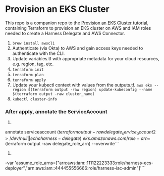 # Provision an EKS Cluster

This repo is a companion repo to the [Provision an EKS Cluster tutorial](https://developer.hashicorp.com/terraform/tutorials/kubernetes/eks), containing
Terraform to provision an EKS cluster on AWS and IAM roles needed to create a Harness Delegate and AWS Connector.

1. ```brew install awscli```
1. Authenticate (via Okta) to AWS and gain access keys needed to authenticate with the CLI.
1. Update variables.tf with appropriate metadata for your cloud resources, e.g. region, tag, etc.
1. ```terraform init```
1. ```terraform plan```
1. ```terraform apply```
1. Update your kubectl context with values from the outputs.tf. ```aws eks --region $(terraform output -raw region) update-kubeconfig --name $(terraform output -raw cluster_name)```
1. ```kubectl cluster-info```

### After apply, annotate the ServiceAccount
1. ```kubectl -n $(terraform output -raw delegate_namespace 2>/dev/null || echo harness-delegate) \
  annotate serviceaccount $(terraform output -raw delegate_service_account 2>/dev/null || echo harness-delegate) \
  eks.amazonaws.com/role-arn=$(terraform output -raw delegate_role_arn) --overwrite```
1. ```terraform apply \
  -var 'assume_role_arns=["arn:aws:iam::111122223333:role/harness-ecs-deployer","arn:aws:iam::444455556666:role/harness-iac-admin"]'```

